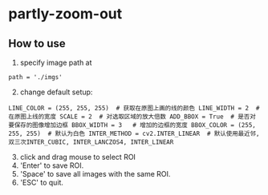 # partly-zoom-out
## How to use
1. specify image path at 

  `path = './imgs'`

2. change default setup:
 
  `LINE_COLOR = (255, 255, 255)  # 获取在原图上画的线的颜色
  LINE_WIDTH = 2  # 在原图上线的宽度
  SCALE = 2  # 对选取区域的放大倍数
  ADD_BBOX = True  # 是否对要保存的图像增加边框
  BBOX_WIDTH = 3   # 增加的边框的宽度
  BBOX_COLOR = (255, 255, 255)  # 默认为白色
  INTER_METHOD = cv2.INTER_LINEAR  # 默认使用最近邻, 双三次INTER_CUBIC, INTER_LANCZOS4, INTER_LINEAR`

3. click and drag mouse to select ROI
4. 'Enter' to save ROI.
5. 'Space' to save all images with the same ROI.
6. 'ESC' to quit.

